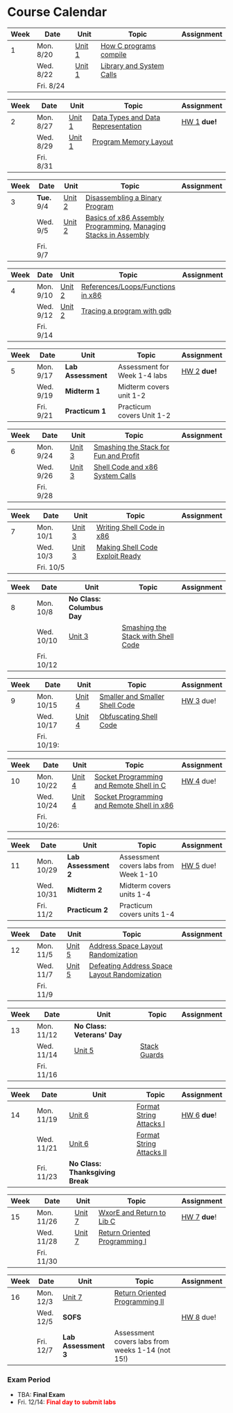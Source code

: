 # Course Calendar


| Week | Date      | Unit                        | Topic                                                  | Assignment |
|---   |---------- |---------------------------- |--------------------------------------------------------|------------|
| 1    | Mon. 8/20 | [Unit 1](units/unit_01.md)  | [How C programs compile](units/unit_01.md#hello-world) |            |
|      | Wed. 8/22 | [Unit 1](units/unit_01.md)  | [Library and System Calls](units/unit_01.md#library-functions-vs-system-calls) |  |
|      | Fri. 8/24 |                             |                                                        |                       |  |


| Week | Date      | Unit                        | Topic                                                  | Assignment |
|---   |---------- |---------------------------- |--------------------------------------------------------|------------|
| 2    | Mon. 8/27 | [Unit 1](units/unit_01.md)  |  [Data Types and Data Representation](units/unit_01.md#numeric-data-types-and-sign-ness) |  [HW 1](hw/hw_01.tex) **due!** |
|      | Wed. 8/29 | [Unit 1](units/unit_01.md)  |  [Program Memory Layout](units/unit_01.md#program-memory-layout) | |
|      | Fri. 8/31 |                             |                                                                  | |


| Week | Date      | Unit                        | Topic                                                  | Assignment |
|---   |---------- |---------------------------- |--------------------------------------------------------|------------|
| 3    |**Tue.** 9/4 |  [Unit 2](units/unit_02.md) | [Disassembling a Binary Program](units/unit_01.md#program-memory-layout) | |
|      | Wed. 9/5  |  [Unit 2](units/unit_02.md) |  [Basics of x86 Assembly Programming](units/unit_01.md#program-memory-layout), [Managing Stacks in Assembly](units/unit_02.md#stack-frame-management-and-assembly) | |
|      | Fri. 9/7  |


| Week | Date      | Unit                        | Topic                                                  | Assignment |
|---   |---------- |---------------------------- |--------------------------------------------------------|------------|
| 4    | Mon. 9/10 | [Unit 2](units/unit_02.md)  | [References/Loops/Functions in x86](units/unit_02.md#stack-frame-management-and-assembly) | |
|      | Wed. 9/12 | [Unit 2](units/unit_02.md)  |  [Tracing a program with gdb](units/unit_02.md#stack-frame-management-and-assembly) | |
|      | Fri. 9/14 |                          


| Week | Date      | Unit                        | Topic                                                  | Assignment |
|---   |---------- |---------------------------- |--------------------------------------------------------|------------|
| 5    | Mon. 9/17 | **Lab Assessment**          | Assessment for Week 1-4 labs                           | [HW 2](hw/hw_02.tex) **due!** |
|      | Wed. 9/19 | **Midterm 1**               | Midterm covers unit 1-2                 
|      | Fri. 9/21 | **Practicum 1**             | Practicum covers Unit 1-2 


| Week | Date      | Unit                        | Topic                                                  | Assignment |
|---   |---------- |---------------------------- |--------------------------------------------------------|------------
| 6    | Mon. 9/24 | [Unit 3](units/unit_03.md)  | [Smashing the Stack for Fun and Profit](units/unit_03.md#smashing-the-stack-for-fun-and-profit) 
|      | Wed. 9/26 | [Unit 3](units/unit_03.md)  | [Shell Code and x86 System Calls](units/unit_03.md#shell-code-and-system-calls-in-x86)
|      | Fri. 9/28 | 


| Week | Date      | Unit                        | Topic                                                  | Assignment |
|---   |---------- |---------------------------- |--------------------------------------------------------|------------
| 7    | Mon. 10/1 | [Unit 3](units/unit_03.md)  | [Writing Shell Code in x86](units/unit_03.md#shell-code-and-system-calls-in-x86) | 
|      | Wed. 10/3 | [Unit 3](units/unit_03.md)  |  [Making Shell Code Exploit Ready](unit_03.md#making-shell-code-exploit-ready) |
|      | Fri. 10/5 | 


| Week | Date      | Unit                        | Topic                                                  | Assignment |
|---   |---------- |---------------------------- |--------------------------------------------------------|------------
| 8    | Mon. 10/8 | **No Class: Columbus Day**  |                                                        |            |
|      | Wed. 10/10| [Unit 3](units/unit_03.md)  | [Smashing the Stack with Shell Code](units/unit_03.md#stack-smashing-with-shell-code) 
|      | Fri. 10/12| 


| Week | Date      | Unit                        | Topic                                                  | Assignment |
|---   |---------- |---------------------------- |--------------------------------------------------------|------------
| 9    | Mon. 10/15 | [Unit 4](units/unit_04.md) | [Smaller and Smaller Shell Code](units/unit_03.md#stack-smashing-with-shell-code) | [HW 3](hw/hw_03.tex) due!
|      | Wed. 10/17 | [Unit 4](units/unit_04.md) | [Obfuscating Shell Code](units/unit_03.md#stack-smashing-with-shell-code)
|      | Fri. 10/19:


| Week | Date      | Unit                        | Topic                                                  | Assignment |
|---   |---------- |---------------------------- |--------------------------------------------------------|------------
| 10   | Mon. 10/22| [Unit 4](units/unit_04.md)  | [Socket Programming and Remote Shell in C](units/unit_03.md#stack-smashing-with-shell-code) |  [HW 4](hw/hw_04.tex) due! |
|      | Wed. 10/24| [Unit 4](units/unit_04.md)  | [Socket Programming and Remote Shell in x86](units/unit_03.md#stack-smashing-with-shell-code) | |
|      |Fri. 10/26:


| Week | Date      | Unit                        | Topic                                                  | Assignment |
|---   |---------- |---------------------------- |--------------------------------------------------------|------------
| 11   | Mon. 10/29| **Lab Assessment 2**        | Assessment covers labs from Week 1-10                  | [HW 5](hw/hw_05.tex) due!
|      | Wed. 10/31| **Midterm 2**               | Midterm covers units 1-4     
|      | Fri. 11/2 | **Practicum 2**             | Practicum covers units 1-4 


| Week | Date      | Unit                        | Topic                                                  | Assignment |
|---   |---------- |---------------------------- |--------------------------------------------------------|------------
| 12   | Mon. 11/5 | [Unit 5](units/unit_05.md)  |  [Address Space Layout Randomization](units/unit_03.md#stack-smashing-with-shell-code) | |
|      | Wed. 11/7 | [Unit 5](units/unit_05.md)  |  [Defeating Address Space Layout Randomization](units/unit_03.md#stack-smashing-with-shell-code) | |
|      | Fri. 11/9 | 


| Week | Date      | Unit                        | Topic                                                  | Assignment |
|---   |---------- |---------------------------- |--------------------------------------------------------|------------
| 13   | Mon. 11/12|**No Class: Veterans' Day**  |
|      | Wed. 11/14|[Unit 5](units/unit_05.md)   | [Stack Guards](units/unit_05.md#stack-smashing-detected) | 
|      | Fri. 11/16|


| Week | Date      | Unit                        | Topic                                                  | Assignment |
|---   |---------- |---------------------------- |--------------------------------------------------------|------------
| 14   | Mon. 11/19| [Unit 6](units/unit_06.md)  | [Format String Attacks I](units/unit_05.md#stack-smashing-detected) |  [HW 6](hw/hw_6.tex) **due**!
|      | Wed. 11/21| [Unit 6](units/unit_06.md)  | [Format String Attacks II](units/unit_06.md#using-formats-in-an-exploit) |
|      | Fri. 11/23|**No Class: Thanksgiving Break** |

| Week | Date      | Unit                        | Topic                                                  | Assignment |
|---   |---------- |---------------------------- |--------------------------------------------------------|------------
| 15   | Mon. 11/26| [Unit 7](units/unit_07.md) | [WxorE and Return to Lib C](units/unit_06.md#using-formats-in-an-exploit) |[HW 7](hw/hw_07.tex) **due**!
|      | Wed. 11/28| [Unit 7](units/unit_07.md) | [Return Oriented Programming I](units/unit_06.md#using-formats-in-an-exploit)
|      | Fri. 11/30|

| Week | Date      | Unit                        | Topic                                                  | Assignment |
|---   |---------- |---------------------------- |--------------------------------------------------------|------------
| 16   | Mon. 12/3 |[Unit 7](units/unit_07.md)   | [Return Oriented Programming II](units/unit_06.md#using-formats-in-an-exploit) | 
|      | Wed. 12/5 | **SOFS**                    |                                                        | [HW 8](hw/hw_08.tex) due!
|      | Fri. 12/7 | **Lab Assessment 3**        | Assessment covers labs from weeks 1-14 (not 15!)

### Exam Period

- TBA: **Final Exam**
- Fri. 12/14: <font color="red">**Final day to submit labs**</font>


